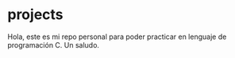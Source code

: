 # projects

Hola, este es mi repo personal para poder practicar en lenguaje de programación C.
Un saludo.
